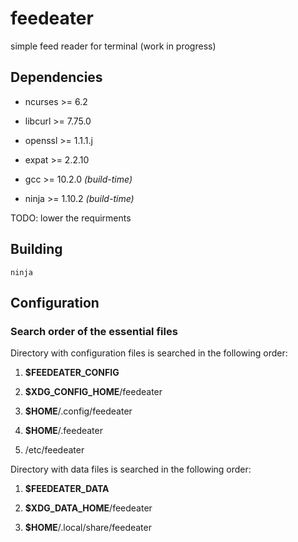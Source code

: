 # feedeater

simple feed reader for terminal (work in progress)

## Dependencies

* ncurses >= 6.2

* libcurl >= 7.75.0

* openssl >= 1.1.1.j

* expat >= 2.2.10

* gcc >= 10.2.0 *(build-time)*

* ninja >= 1.10.2 *(build-time)*

TODO: lower the requirments

## Building

	ninja

## Configuration

### Search order of the essential files

Directory with configuration files is searched in the following order:

1. **$FEEDEATER_CONFIG**

2. **$XDG_CONFIG_HOME**/feedeater

3. **$HOME**/.config/feedeater

4. **$HOME**/.feedeater

5. /etc/feedeater

Directory with data files is searched in the following order:

1. **$FEEDEATER_DATA**

2. **$XDG_DATA_HOME**/feedeater

3. **$HOME**/.local/share/feedeater
